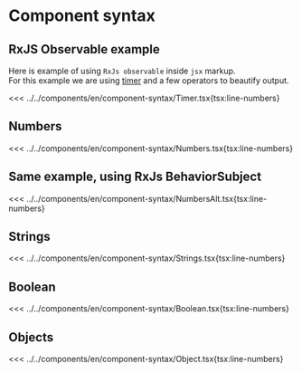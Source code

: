 # Component syntax


<script setup>
import Demo from '../../components/tools/Demo.vue'
import { Timer } from '../../components/en/component-syntax/Timer.tsx'
import { Numbers } from '../../components/en/component-syntax/Numbers.tsx' 
import { NumbersAlt } from '../../components/en/component-syntax/NumbersAlt.tsx' 
import { Strings } from '../../components/en/component-syntax/Strings.tsx' 
import { Boolean } from '../../components/en/component-syntax/Boolean.tsx' 
import { ObjectExample } from '../../components/en/component-syntax/Object.tsx' 

</script>

## RxJS Observable example

Here is example of using `RxJs observable` inside `jsx` markup.  
For this example we are using [timer](https://rxjs.dev/api/index/function/timer) and a few operators to beautify output.

<<< ../../components/en/component-syntax/Timer.tsx{tsx:line-numbers}
<Demo :is="Timer" />

## Numbers

<<< ../../components/en/component-syntax/Numbers.tsx{tsx:line-numbers}
<Demo align-start :is="Numbers" />

## Same example, using RxJs BehaviorSubject

<<< ../../components/en/component-syntax/NumbersAlt.tsx{tsx:line-numbers}
<Demo align-start :is="NumbersAlt" />

## Strings

<<< ../../components/en/component-syntax/Strings.tsx{tsx:line-numbers}
<Demo align-start :is="Strings" />

## Boolean

<<< ../../components/en/component-syntax/Boolean.tsx{tsx:line-numbers}
<Demo align-start :is="Boolean" />

## Objects

<<< ../../components/en/component-syntax/Object.tsx{tsx:line-numbers}
<Demo align-start :is="ObjectExample" />


